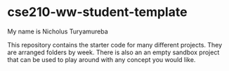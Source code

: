 # cse210-ww-student-template

My name is Nicholus Turyamureba 

This repository contains the starter code for many different projects. They are arranged folders by week. There is also an an empty sandbox project that can be used to play around with any concept you would like.
